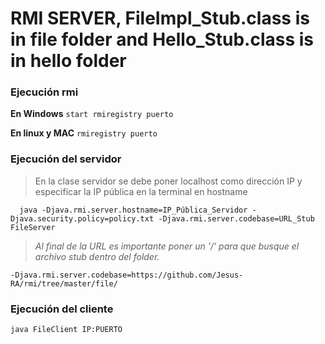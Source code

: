 # RMI SERVER, FileImpl_Stub.class is in file folder and Hello_Stub.class is in hello folder

### Ejecución rmi

**En Windows**
` start rmiregistry puerto `

**En linux y MAC**
` rmiregistry puerto `

### Ejecución del servidor

> En la clase servidor se debe poner localhost como dirección IP y especificar la IP pública en la terminal en hostname


```
  java -Djava.rmi.server.hostname=IP_Pública_Servidor -Djava.security.policy=policy.txt -Djava.rmi.server.codebase=URL_Stub FileServer
```

> *Al final de la URL es importante poner un '/' para que busque el archivo stub dentro del folder.*

`
  -Djava.rmi.server.codebase=https://github.com/Jesus-RA/rmi/tree/master/file/
`

### Ejecución del cliente

`
  java FileClient IP:PUERTO
`
